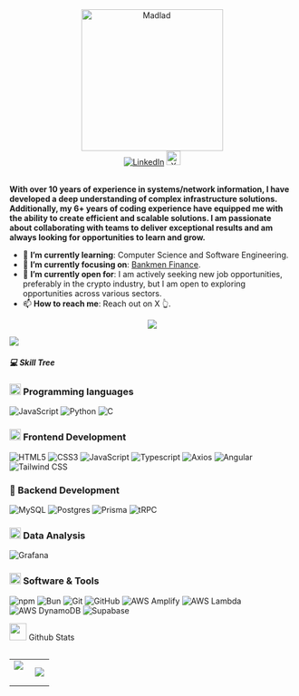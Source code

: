<div>
    <div align=center>
        <img src="https://madlads.s3.us-west-2.amazonaws.com/images/7609.png" alt="Madlad" height="250">
    </div>
    <div align=center>
        <a href="https://www.linkedin.com/in/mitchel-o-99a391128/"><img src="https://img.shields.io/badge/Linkedin-0077b5?style=flat&logo=linkedin" alt="LinkedIn" /></a>
        <a href="https://twitter.com/ribo_sol/"><img src="https://cdn.cms-twdigitalassets.com/content/dam/about-twitter/x/brand-toolkit/logo-black.png.twimg.2560.png" alt="X" height="25" /></a>
    </div>
    <div align=left>
        <br>
        <p>
            <strong>
                With over 10 years of experience in systems/network information, I have developed a deep
                understanding of complex infrastructure solutions. Additionally, my 6+ years of coding
                experience have equipped me with the ability to create efficient and scalable solutions. I am
                passionate about collaborating with teams to deliver exceptional results and am always looking
                for opportunities to learn and grow.
            </strong>
        </p>
        <ul>
            <li>🌱 <b>I’m currently learning</b>: Computer Science and Software Engineering.</li>
            <li>🎯 <b>I’m currently focusing on</b>: <a href="https://github.com/BankmenFinance">Bankmen Finance</a>.</li>
            <li>🤔 <b>I’m currently open for</b>: I am actively seeking new job opportunities, preferably in the crypto industry, but I am open to exploring opportunities across various sectors.</li>
            <li>📫 <b>How to reach me</b>: Reach out on X 👆.</li>        
        </ul>
        <div align="center">


[![](https://visitcount.itsvg.in/api?id=ElioChiu&label=Profile%20Views&color=1&pretty=false)](https://visitcount.itsvg.in)

</div>

<!--horizontal divider(gradiant)-->
<img src="https://user-images.githubusercontent.com/73097560/115834477-dbab4500-a447-11eb-908a-139a6edaec5c.gif">

##### 💻 Skill Tree

### <picture> <img src = "https://github.com/7oSkaaa/7oSkaaa/blob/main/Images/Programming_Languages.gif?raw=true" width = 20px>  </picture> Programming languages

![JavaScript](https://img.shields.io/badge/JavaScript-FFFFFF?style=flat-square&logo=JavaScript&logoColor=F7DF1E)
![Python](https://img.shields.io/badge/Python-FFFFFF?style=flat-square&logo=Python&logoColor=3776AB)
![C](https://img.shields.io/badge/C-FFFFFF?style=flat-square&logo=C&logoColor=A8B9CC)

### <picture> <img src = "https://github.com/7oSkaaa/7oSkaaa/blob/main/Images/Front_End.gif?raw=true" width = 20px>  </picture> Frontend Development

![HTML5](https://img.shields.io/badge/HTML-FFFFFF?style=flat-square&logo=HTML5&logoColor=E34F26)
![CSS3](https://img.shields.io/badge/CSS-FFFFFF?style=flat-square&logo=CSS3&logoColor=1572B6)
![JavaScript](https://img.shields.io/badge/JavaScript-FFFFFF?style=flat-square&logo=JavaScript&logoColor=F7DF1E)
![Typescript](https://img.shields.io/badge/Typescript-FFFFFF?style=flat-square&logo=typescript&logoColor=3178C6)
![Axios](https://img.shields.io/badge/Axios-FFFFFF?style=flat-square&logo=Axios&logoColor=5A29E4)
![Angular](https://img.shields.io/badge/Angular-FFFFFF?style=flat-square&logo=angular&logoColor=0F0F11)
![Tailwind CSS](https://img.shields.io/badge/Tailwind%20CSS-FFFFFF?style=flat-square&logo=tailwindcss&logoColor=06B6D4)


### 💾 Backend Development
![MySQL](https://img.shields.io/badge/MySQL-FFFFFF?style=flat-square&logo=MySQL&logoColor=4479A1)
![Postgres](https://img.shields.io/badge/Postgresql-FFFFFF?style=flat-square&logo=postgresql&logoColor=4169E1)
![Prisma](https://img.shields.io/badge/Prisma-FFFFFF?style=flat-square&logo=prisma&logoColor=2D3748)
![tRPC](https://img.shields.io/badge/Trpc-FFFFFF?style=flat-square&logo=trpc&logoColor=2596BE)

### <picture> <img src = "https://github.com/7oSkaaa/7oSkaaa/blob/main/Images/CP_PS.gif?raw=true" width = 20px>  </picture> Data Analysis
![Grafana](https://img.shields.io/badge/Grafana-FFFFFF?style=flat-square&logo=grafana&logoColor=F46800)

### <picture> <img src = "https://github.com/7oSkaaa/7oSkaaa/blob/main/Images/Software_Tools.gif?raw=true" width = 20px>  </picture> Software & Tools
![npm](https://img.shields.io/badge/npm-FFFFFF?style=flat-square&logo=npm&logoColor=CB3837)
![Bun](https://img.shields.io/badge/bun-FFFFFF?style=flat-square&logo=bun&logoColor=000000)
![Git](https://img.shields.io/badge/Git-FFFFFF?style=flat-square&logo=Git&logoColor=F05032)
![GitHub](https://img.shields.io/badge/GitHub-FFFFFF?style=flat-square&logo=GitHub&logoColor=181717)
![AWS Amplify](https://img.shields.io/badge/AWS%20Amplify-FFFFFF?style=flat-square&logo=awsamplify&logoColor=FF9900)
![AWS Lambda](https://img.shields.io/badge/AWS%20Lambda-FFFFFF?style=flat-square&logo=awslambda&logoColor=FF9900)
![AWS DynamoDB](https://img.shields.io/badge/AWS%20Dynamo%20DB-FFFFFF?style=flat-square&logo=amazondynamodb&logoColor=FF9900)
![Supabase](https://img.shields.io/badge/Supabase-FFFFFF?style=flat-square&logo=supabase&logoColor=3FCF8E)



<picture> <img src = "https://github.com/7oSkaaa/7oSkaaa/blob/main/Images/Statistics.gif?raw=true" width = 30px>  </picture> Github Stats


<p align="left">
<table align="left">
<tr border="none">
<td width="50%" align="center">
  <img  align="left"  src="https://github-readme-stats.vercel.app/api?username=mitchelosb1&theme=light&show_icons=true&count_private=true" />
  <br></br>
  <img  title="" alt="" src="https://github-readme-streak-stats.herokuapp.com/?user=mitchelosb1&theme=light&hide_border=false" /> 
</td>


<td width="50%" align="center">

  <img  align="center"  src="https://github-readme-stats.anuraghazra1.vercel.app/api/top-langs/?username=mitchelosb1&theme=light&hide_border=false&no-bg=true&no-frame=true"/>

  </td>
</tr>
</table>
    
</div>
